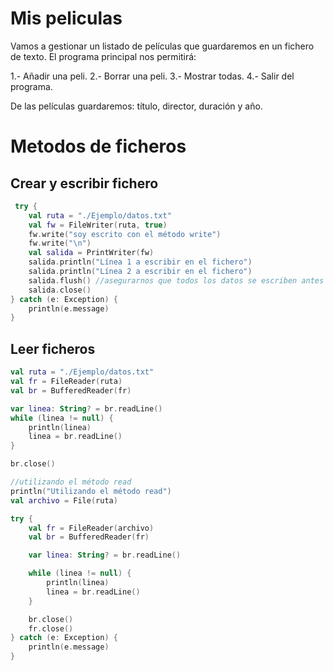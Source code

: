 # Mis peliculas

Vamos a gestionar un listado de películas que guardaremos en un fichero de texto. El programa principal nos permitirá:

1.- Añadir una peli.
2.- Borrar una peli.
3.- Mostrar todas.
4.- Salir del programa.

De las películas guardaremos: título, director, duración y año.

# Metodos de ficheros

## Crear y escribir fichero

```kotlin
 try {
    val ruta = "./Ejemplo/datos.txt"
    val fw = FileWriter(ruta, true)
    fw.write("soy escrito con el método write")
    fw.write("\n")
    val salida = PrintWriter(fw)
    salida.println("Línea 1 a escribir en el fichero")
    salida.println("Línea 2 a escribir en el fichero")
    salida.flush() //asegurarnos que todos los datos se escriben antes de cerrar el flujo de escritura
    salida.close()
} catch (e: Exception) {
    println(e.message)
}
```

## Leer ficheros

```kotlin
val ruta = "./Ejemplo/datos.txt"
val fr = FileReader(ruta)
val br = BufferedReader(fr)

var linea: String? = br.readLine()
while (linea != null) {
    println(linea)
    linea = br.readLine()
}

br.close()

//utilizando el método read
println("Utilizando el método read")
val archivo = File(ruta)

try {
    val fr = FileReader(archivo)
    val br = BufferedReader(fr)

    var linea: String? = br.readLine()

    while (linea != null) {
        println(linea)
        linea = br.readLine()
    }

    br.close()
    fr.close()
} catch (e: Exception) {
    println(e.message)
}
```
